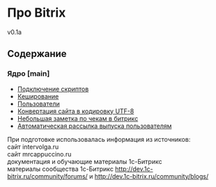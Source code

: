 Про Bitrix 
=====================
v0.1a
## Содержание
### Ядро [main]

* [Подключение скриптов](https://github.com/kolibri1/BitrixBook/blob/master/api/main/scripts.md) 
* [Кеширование](https://github.com/kolibri1/BitrixBook/blob/master/api/main/cache.md)
* [Пользователи](https://github.com/kolibri1/BitrixBook/blob/master/api/main/users.md) 
* [Конвертация сайта в кодировку UTF-8](https://github.com/kolibri1/BitrixBook/blob/master/info/convert_utf8.md)
* [Небольшая заметка по чекам в битрикс](https://github.com/kolibri1/BitrixBook/blob/master/info/cashbox_print.md)
* [Автоматическая рассылка выпуска пользователям](https://github.com/kolibri1/BitrixBook/blob/master/api/main/subscribe_send_agent.md)

При подготовке использовалась информация из источников:  
сайт intervolga.ru  
сайт mrcappuccino.ru  
документация и обучающие материалы 1с-Битрикс  
материалы сообщества 1с-Битрикс http://dev.1c-bitrix.ru/community/forums/ и http://dev.1c-bitrix.ru/community/blogs/
